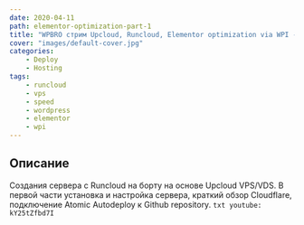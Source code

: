 ```yaml
---
date: 2020-04-11
path: elementor-optimization-part-1
title: "WPBRO стрим Upcloud, Runcloud, Elementor optimization via WPI - Часть 1"
cover: "images/default-cover.jpg"
categories: 
    - Deploy
    - Hosting
tags:
    - runcloud
    - vps
    - speed
    - wordpress
    - elementor
    - wpi
---
```


## Описание
Создания сервера с Runcloud на борту на основе Upcloud VPS/VDS.
В первой части установка и настройка сервера, краткий обзор Cloudflare, подключение Atomic Autodeploy к Github repository.
`txt
youtube: kY25tZfbd7I
`
